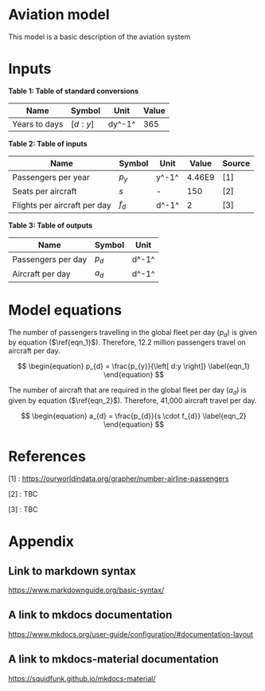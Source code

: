 # Aviation model
This model is a basic description of the aviation system

# Inputs


**Table 1: Table of standard conversions**

| Name | Symbol | Unit | Value | 
| ---- | ------ | ---- | ----- |
|Years to days| $\left[ d:y \right]$ | dy^-1^ | 365 |



**Table 2: Table of inputs**

| Name | Symbol | Unit | Value | Source |
| ---- | ------ | ---- | ----- | ------ |
| Passengers per year | $p_{y}$ | y^-1^ |4.46E9| [1]|
| Seats per aircraft | $s$ | - | 150 | [2] |
| Flights per aircraft per day | $f_{d}$ | d^-1^ | 2 | [3] |



**Table 3: Table of outputs**

| Name | Symbol | Unit | 
| ---- | ------ | ---- |
| Passengers per day | $p_{d}$ | d^-1^ |
| Aircraft per day | $a_{d}$ | d^-1^ |

# Model equations
The number of passengers travelling in the global fleet per day  ($p_{d}$) is given by equation ($\ref{eqn_1}$). Therefore, 12.2 million passengers travel on aircraft per day.

$$
\begin{equation}
p_{d} = \frac{p_{y}}{\left[ d:y \right]}
\label{eqn_1}
\end{equation}
$$

The number of aircraft that are required in the global fleet per day ($a_{d}$) is given by equation ($\ref{eqn_2}$). Therefore, 41,000 aircraft travel per day.

$$
\begin{equation}
a_{d} = \frac{p_{d}}{s \cdot f_{d}}
\label{eqn_2}
\end{equation}
$$



# References

[1] : https://ourworldindata.org/grapher/number-airline-passengers

[2] : TBC

[3] : TBC


# Appendix
## Link to markdown syntax
https://www.markdownguide.org/basic-syntax/

## A link to mkdocs documentation
https://www.mkdocs.org/user-guide/configuration/#documentation-layout

## A link to mkdocs-material documentation
https://squidfunk.github.io/mkdocs-material/
